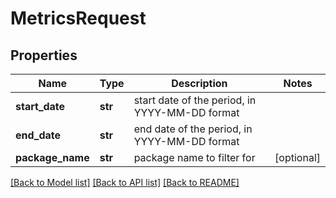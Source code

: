 # MetricsRequest

## Properties
Name | Type | Description | Notes
------------ | ------------- | ------------- | -------------
**start_date** | **str** | start date of the period, in YYYY-MM-DD format |
**end_date** | **str** | end date of the period, in YYYY-MM-DD format |
**package_name** | **str** | package name to filter for | [optional]


[[Back to Model list]](../README.md#documentation-for-models) [[Back to API list]](../README.md#documentation-for-api-endpoints) [[Back to README]](../README.md)


